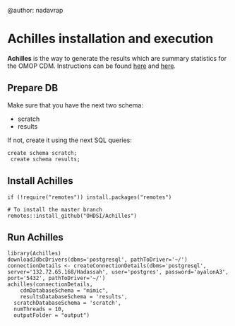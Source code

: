 @author: nadavrap

# Achilles installation and execution
**Achilles** is the way to generate the results which are summary statistics for the OMOP CDM.
Instructions can be found [here](https://ohdsi.github.io/Achilles/articles/GettingStarted.html) and [here](https://ohdsi.github.io/Achilles/articles/RunningAchilles.html).

## Prepare DB
Make sure that you have the next two schema:
- scratch
- results

If not, create it using the next SQL queries:
```
create schema scratch;
 create schema results;
```

## Install Achilles
```
if (!require("remotes")) install.packages("remotes")

# To install the master branch
remotes::install_github("OHDSI/Achilles")
```

## Run Achilles
```
library(Achilles)
downloadJdbcDrivers(dbms='postgresql', pathToDriver='~/')
connectionDetails <- createConnectionDetails(dbms='postgresql', server='132.72.65.168/Hadassah', user='postgres', password='ayalonA3', port='5432', pathToDriver='~/')
achilles(connectionDetails, 
    cdmDatabaseSchema = "mimic", 
    resultsDatabaseSchema = 'results',
  scratchDatabaseSchema = 'scratch',
  numThreads = 10,
  outputFolder = "output")
  ```
